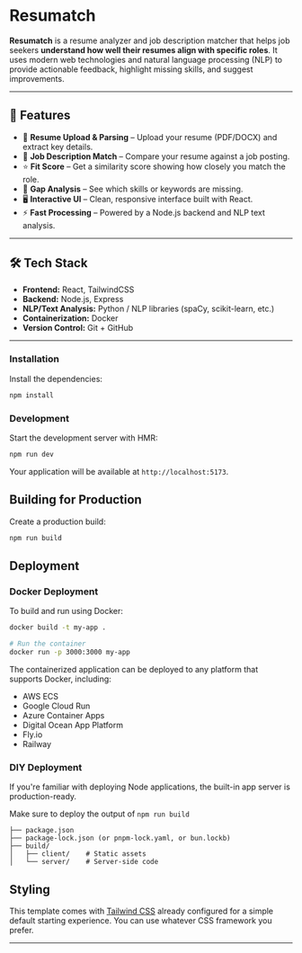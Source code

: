 # Resumatch  

**Resumatch** is a resume analyzer and job description matcher that helps job seekers **understand how well their resumes align with specific roles**. It uses modern web technologies and natural language processing (NLP) to provide actionable feedback, highlight missing skills, and suggest improvements.  

---

## 🚀 Features  

- 📄 **Resume Upload & Parsing** – Upload your resume (PDF/DOCX) and extract key details.  
- 🎯 **Job Description Match** – Compare your resume against a job posting.  
- ⭐ **Fit Score** – Get a similarity score showing how closely you match the role.  
- 🧩 **Gap Analysis** – See which skills or keywords are missing.  
- 🖥️ **Interactive UI** – Clean, responsive interface built with React.  
- ⚡ **Fast Processing** – Powered by a Node.js backend and NLP text analysis.  

---

## 🛠️ Tech Stack  

- **Frontend:** React, TailwindCSS  
- **Backend:** Node.js, Express  
- **NLP/Text Analysis:** Python / NLP libraries (spaCy, scikit-learn, etc.)  
- **Containerization:** Docker  
- **Version Control:** Git + GitHub  


---

### Installation

Install the dependencies:

```bash
npm install
```

### Development

Start the development server with HMR:

```bash
npm run dev
```

Your application will be available at `http://localhost:5173`.

## Building for Production

Create a production build:

```bash
npm run build
```

## Deployment

### Docker Deployment

To build and run using Docker:

```bash
docker build -t my-app .

# Run the container
docker run -p 3000:3000 my-app
```

The containerized application can be deployed to any platform that supports Docker, including:

- AWS ECS
- Google Cloud Run
- Azure Container Apps
- Digital Ocean App Platform
- Fly.io
- Railway

### DIY Deployment

If you're familiar with deploying Node applications, the built-in app server is production-ready.

Make sure to deploy the output of `npm run build`

```
├── package.json
├── package-lock.json (or pnpm-lock.yaml, or bun.lockb)
├── build/
│   ├── client/    # Static assets
│   └── server/    # Server-side code
```

## Styling

This template comes with [Tailwind CSS](https://tailwindcss.com/) already configured for a simple default starting experience. You can use whatever CSS framework you prefer.

---

